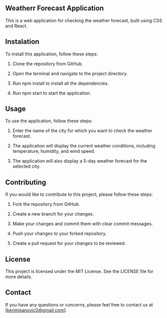 
## Weatherr Forecast Application

This is a web application for checking the weather forecast, built using CSS and React.


## Instalation
To install this application, follow these steps:

1. Clone the repository from GitHub.

2. Open the terminal and navigate to the project directory.

3. Run npm install to install all the dependencies.

4. Run npm start to start the application.
## Usage
To use the application, follow these steps:

1. Enter the name of the city for which you want to check the weather forecast.

2. The application will display the current weather conditions, including temperature, humidity, and wind speed.
3. The application will also display a 5-day weather forecast for the selected city.

## Contributing
If you would like to contribute to this project, please follow these steps:

1. Fork the repository from GitHub.

2. Create a new branch for your changes.

3. Make your changes and commit them with clear commit messages.

4. Push your changes to your forked repository.

5. Create a pull request for your changes to be reviewed.


## License
This project is licensed under the MIT License. See the LICENSE file for more details.


## Contact
If you have any questions or concerns, please feel free to contact us at [kerimisanovic0@gmail.com].



